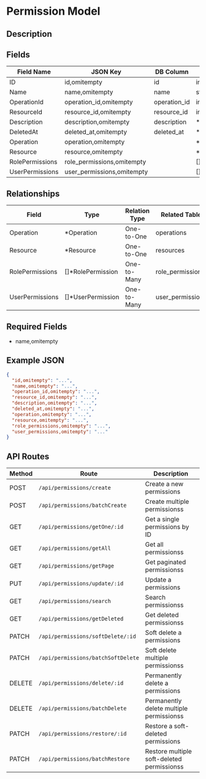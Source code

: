 # Permission Model

## Description


## Fields
| Field Name | JSON Key | DB Column | Type | Required | Validation | Description |
|------------|----------|-----------|------|----------|------------|-------------|
| ID | id,omitempty | id | int | false | omitempty,gt=0 |  |
| Name | name,omitempty | name | string | true | required,unique=permissions,regex=epnpr |  |
| OperationId | operation_id,omitempty | operation_id | int | false | gt=0,exists=operation.id |  |
| ResourceId | resource_id,omitempty | resource_id | int | false | gt=0,exists=resource.id |  |
| Description | description,omitempty | description | *string | false | omitempty,max=255,regex=epns |  |
| DeletedAt | deleted_at,omitempty | deleted_at | *time.Time | false | omitempty,pasttime |  |
| Operation | operation,omitempty |  | *Operation | false |  |  |
| Resource | resource,omitempty |  | *Resource | false |  |  |
| RolePermissions | role_permissions,omitempty |  | []*RolePermission | false |  |  |
| UserPermissions | user_permissions,omitempty |  | []*UserPermission | false |  |  |


## Relationships
| Field | Type | Relation Type | Related Table | Foreign Key |
|-------|------|---------------|---------------|-------------|
| Operation | *Operation | One-to-One | operations | operation_id |
| Resource | *Resource | One-to-One | resources | resource_id |
| RolePermissions | []*RolePermission | One-to-Many | role_permissions | permission_id |
| UserPermissions | []*UserPermission | One-to-Many | user_permissions | permission_id |


## Required Fields
- name,omitempty

## Example JSON
```json
{
  "id,omitempty": "...",
  "name,omitempty": "...",
  "operation_id,omitempty": "...",
  "resource_id,omitempty": "...",
  "description,omitempty": "...",
  "deleted_at,omitempty": "...",
  "operation,omitempty": "...",
  "resource,omitempty": "...",
  "role_permissions,omitempty": "...",
  "user_permissions,omitempty": "..."
}
```

## API Routes
| Method | Route | Description |
|--------|-------|-------------|
| POST | `/api/permissions/create` | Create a new permissions |
| POST | `/api/permissions/batchCreate` | Create multiple permissionss |
| GET | `/api/permissions/getOne/:id` | Get a single permissions by ID |
| GET | `/api/permissions/getAll` | Get all permissionss |
| GET | `/api/permissions/getPage` | Get paginated permissionss |
| PUT | `/api/permissions/update/:id` | Update a permissions |
| GET | `/api/permissions/search` | Search permissionss |
| GET | `/api/permissions/getDeleted` | Get deleted permissionss |
| PATCH | `/api/permissions/softDelete/:id` | Soft delete a permissions |
| PATCH | `/api/permissions/batchSoftDelete` | Soft delete multiple permissionss |
| DELETE | `/api/permissions/delete/:id` | Permanently delete a permissions |
| DELETE | `/api/permissions/batchDelete` | Permanently delete multiple permissionss |
| PATCH | `/api/permissions/restore/:id` | Restore a soft-deleted permissions |
| PATCH | `/api/permissions/batchRestore` | Restore multiple soft-deleted permissionss |

